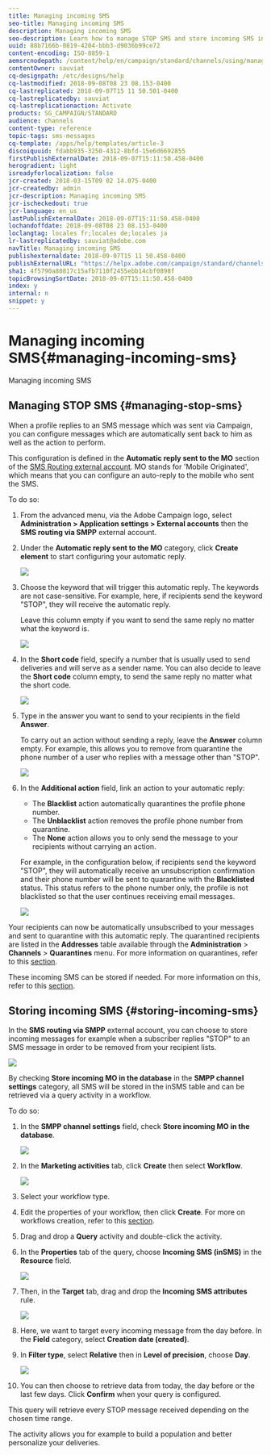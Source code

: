 ```yaml
---
title: Managing incoming SMS
seo-title: Managing incoming SMS
description: Managing incoming SMS
seo-description: Learn how to manage STOP SMS and store incoming SMS in Adobe Campaign.
uuid: 88b7166b-0819-4204-bbb3-d9036b99ce72
content-encoding: ISO-8859-1
aemsrcnodepath: /content/help/en/campaign/standard/channels/using/managing-incoming-sms
contentOwner: sauviat
cq-designpath: /etc/designs/help
cq-lastmodified: 2018-09-08T08 23 08.153-0400
cq-lastreplicated: 2018-09-07T15 11 50.501-0400
cq-lastreplicatedby: sauviat
cq-lastreplicationaction: Activate
products: SG_CAMPAIGN/STANDARD
audience: channels
content-type: reference
topic-tags: sms-messages
cq-template: /apps/help/templates/article-3
discoiquuid: fdabb935-3250-4312-8bfd-15e6d6692855
firstPublishExternalDate: 2018-09-07T15:11:50.458-0400
herogradient: light
isreadyforlocalization: false
jcr-created: 2018-03-15T09 02 14.075-0400
jcr-createdby: admin
jcr-description: Managing incoming SMS
jcr-ischeckedout: true
jcr-language: en_us
lastPublishExternalDate: 2018-09-07T15:11:50.458-0400
lochandoffdate: 2018-09-08T08 23 08.153-0400
loclangtag: locales fr;locales de;locales ja
lr-lastreplicatedby: sauviat@adobe.com
navTitle: Managing incoming SMS
publishexternaldate: 2018-09-07T15 11 50.458-0400
publishExternalURL: "https://helpx.adobe.com/campaign/standard/channels/using/managing-incoming-sms.html"
sha1: 4f5790a80817c15afb7110f2455ebb14cbf0898f
topicBrowsingSortDate: 2018-09-07T15:11:50.458-0400
index: y
internal: n
snippet: y
---
```


# Managing incoming SMS{#managing-incoming-sms}

Managing incoming SMS

## Managing STOP SMS {#managing-stop-sms}

When a profile replies to an SMS message which was sent via Campaign, you can configure messages which are automatically sent back to him as well as the action to perform.

This configuration is defined in the **Automatic reply sent to the MO** section of the [SMS Routing external account](../../administration/using/configuring-sms-channel.md#defining-an-sms-routing). MO stands for 'Mobile Originated', which means that you can configure an auto-reply to the mobile who sent the SMS.

To do so:

1. From the advanced menu, via the Adobe Campaign logo, select **Administration > Application settings > External accounts** then the **SMS routing via SMPP** external account.
1. Under the **Automatic reply sent to the MO** category, click **Create element** to start configuring your automatic reply.

   ![](assets/sms_mo_1.png)

1. Choose the keyword that will trigger this automatic reply. The keywords are not case-sensitive. For example, here, if recipients send the keyword "STOP", they will receive the automatic reply.

   Leave this column empty if you want to send the same reply no matter what the keyword is.

   ![](assets/sms_mo_2.png)

1. In the **Short code** field, specify a number that is usually used to send deliveries and will serve as a sender name. You can also decide to leave the **Short code** column empty, to send the same reply no matter what the short code.

   ![](assets/sms_mo_4.png)

1. Type in the answer you want to send to your recipients in the field **Answer**.

   To carry out an action without sending a reply, leave the **Answer** column empty. For example, this allows you to remove from quarantine the phone number of a user who replies with a message other than "STOP".

   ![](assets/sms_mo_3.png)

1. In the **Additional action** field, link an action to your automatic reply:

    * The **Blacklist** action automatically quarantines the profile phone number.
    * The **Unblacklist** action removes the profile phone number from quarantine.
    * The **None** action allows you to only send the message to your recipients without carrying an action.

   For example, in the configuration below, if recipients send the keyword "STOP", they will automatically receive an unsubscription confirmation and their phone number will be sent to quarantine with the **Blacklisted** status. This status refers to the phone number only, the profile is not blacklisted so that the user continues receiving email messages.

   ![](assets/sms_mo.png)

Your recipients can now be automatically unsubscribed to your messages and sent to quarantine with this automatic reply. The quarantined recipients are listed in the **Addresses** table available through the **Administration** > **Channels** > **Quarantines** menu. For more information on quarantines, refer to this [section](../../sending/using/understanding-quarantine-management.md).

These incoming SMS can be stored if needed. For more information on this, refer to this [section](../../channels/using/managing-incoming-sms.md#storing-incoming-sms).

## Storing incoming SMS {#storing-incoming-sms}

In the **SMS routing via SMPP** external account, you can choose to store incoming messages for example when a subscriber replies "STOP" to an SMS message in order to be removed from your recipient lists.

![](assets/sms_config_mo_1.png)

By checking **Store incoming MO in the database** in the **SMPP channel settings** category, all SMS will be stored in the inSMS table and can be retrieved via a query activity in a workflow.

To do so:

1. In the **SMPP channel settings** field, check **Store incoming MO in the database**.

   ![](assets/sms_config_mo_2.png)

1. In the **Marketing activities** tab, click **Create** then select **Workflow**.

   ![](assets/sms_config_mo_3.png)

1. Select your workflow type.
1. Edit the properties of your workflow, then click **Create**. For more on workflows creation, refer to this [section](../../automating/using/building-a-workflow.md).
1. Drag and drop a **Query** activity and double-click the activity.
1. In the **Properties** tab of the query, choose **Incoming SMS (inSMS)** in the **Resource** field.

   ![](assets/sms_config_mo_4.png)

1. Then, in the **Target** tab, drag and drop the **Incoming SMS attributes** rule.

   ![](assets/sms_config_mo_5.png)

1. Here, we want to target every incoming message from the day before. In the **Field** category, select **Creation date (created)**.
1. In **Filter type**, select **Relative** then in **Level of precision**, choose **Day**.

   ![](assets/sms_config_mo_6.png)

1. You can then choose to retrieve data from today, the day before or the last few days. Click **Confirm** when your query is configured.

This query will retrieve every STOP message received depending on the chosen time range.

The activity allows you for example to build a population and better personalize your deliveries.
